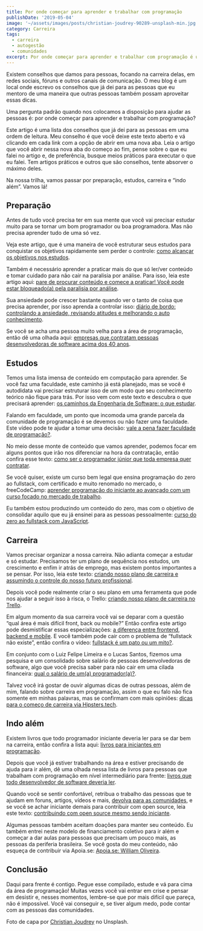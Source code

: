 ```yaml
---
title: Por onde começar para aprender e trabalhar com programação
publishDate: '2019-05-04'
image: '~/assets/images/posts/christian-joudrey-90289-unsplash-min.jpg'
category: Carreira
tags:
  - carreira
  - autogestão
  - comunidades
excerpt: Por onde começar para aprender e trabalhar com programação é uma pergunta clássica. Neste artigo temos um caminho das pedras do que fazer, para onde ir, o que estudar e como ir além.
---
```


Existem conselhos que damos para pessoas, focando na carreira delas, em redes sociais, fóruns e outros canais de comunicação. O meu blog é um local onde escrevo os conselhos que já dei para as pessoas que eu mentoro de uma maneira que outras pessoas também possam aproveitar essas dicas.

Uma pergunta padrão quando nos colocamos a disposição para ajudar as pessoas é: por onde começar para aprender e trabalhar com programação?

Este artigo é uma lista dos conselhos que já dei para as pessoas em uma ordem de leitura. Meu conselho é que você deixe este texto aberto e vá clicando em cada link com a opção de abrir em uma nova aba. Leia o artigo que você abrir nessa nova aba do começo ao fim, pense sobre o que eu falei no artigo e, de preferência, busque meios práticos para executar o que eu falei. Tem artigos práticos e outros que são conselhos, tente absorver o máximo deles.

Na nossa trilha, vamos passar por preparação, estudos, carreira e “indo além”. Vamos lá!

## <a name='Preparao'></a>Preparação

Antes de tudo você precisa ter em sua mente que você vai precisar estudar muito para se tornar um bom programador ou boa programadora. Mas não precisa aprender tudo de uma só vez.

Veja este artigo, que é uma maneira de você estruturar seus estudos para conquistar os objetivos rapidamente sem perder o controle: [como alcançar os objetivos nos estudos](/posts/como-alcancar-objetivos-rapidamente-nos-estudos/).

Também é necessário aprender a praticar mais do que só ler/ver conteúdo e tomar cuidado para não cair na paralisia por análise. Para isso, leia este artigo aqui: [pare de procurar conteúdo e comece a praticar! Você pode estar bloqueado(a) pela paralisia por análise](/posts/pare-de-procurar-conteúdo-e-comece-a-praticar-você-pode-estar-bloqueado-pela-paralisia-por-análise/).

Sua ansiedade pode crescer bastante quando ver o tanto de coisa que precisa aprender, por isso aprenda a controlar isso: [diário de bordo: controlando a ansiedade, revisando atitudes e melhorando o auto conhecimento](/posts/diário-de-bordo-controlando-a-ansiedade-revisando-atitudes-e-melhorarando-o-auto-conhecimento/).

Se você se acha uma pessoa muito velha para a área de programação, então dê uma olhada aqui: [empresas que contratam pessoas desenvolvedoras de software acima dos 40 anos](/posts/empresas-que-contratam-pessoas-desenvolvedoras-de-software-acima-dos-40-anos/).

## <a name='Estudos'></a>Estudos

Temos uma lista imensa de conteúdo em computação para aprender. Se você faz uma faculdade, este caminho já está planejado, mas se você é autodidata vai precisar estruturar isso de um modo que seu conhecimento teórico não fique para trás. Por isso vem com este texto e descubra o que precisará aprender: [os caminhos da Engenharia de Software: o que estudar](/posts/os-caminhos-da-engenharia-de-software-o-que-estudar/).

Falando em faculdade, um ponto que incomoda uma grande parcela da comunidade de programação é se devemos ou não fazer uma faculdade. Este vídeo pode te ajudar a tomar uma decisão: [vale a pena fazer faculdade de programação?](https://www.youtube.com/watch?v=DukhWWWzi18).

No meio desse monte de conteúdo que vamos aprender, podemos focar em alguns pontos que irão nos diferenciar na hora da contratação, então confira esse texto: [como ser o programador júnior que toda empresa quer contratar](/posts/como-ser-o-programador-junior-que-toda-empresa-quer-contratar/).

Se você quiser, existe um curso bem legal que ensina programação do zero ao fullstack, com certificado e muito renomado no mercado, o freeCodeCamp: [aprender programação do iniciante ao avançado com um curso focado no mercado de trabalho](/posts/aprender-programação-do-iniciante-ao-avançado-com-um-curso-focado-no-mercado-de-trabalho/).

Eu também estou produzindo um conteúdo do zero, mas com o objetivo de consolidar aquilo que eu já ensinei para as pessoas pessoalmente: [curso do zero ao fullstack com JavaScript](/curso/do-zero-ao-fullstack-com-nodejs-bancos-de-dados-express-e-react/).

## <a name='Carreira'></a>Carreira

Vamos precisar organizar a nossa carreira. Não adianta começar a estudar e só estudar. Precisamos ter um plano de sequência nos estudos, um crescimento e enfim ir atrás de emprego, mas existem pontos importantes a se pensar. Por isso, leia este texto: [criando nosso plano de carreira e assumindo o controle do nosso futuro profissional](/posts/criando-nosso-plano-de-carreira-e-assumindo-o-controle-do-nosso-futuro-profissional/).

Depois você pode realmente criar o seu plano em uma ferramenta que pode nos ajudar a seguir isso à risca, o Trello: [criando nosso plano de carreira no Trello](/posts/criando-nosso-plano-de-carreira-no-trello/).

Em algum momento da sua carreira você vai se deparar com a questão “qual área é mais difícil front, back ou mobile?” Então confira este artigo pode desmistificar essas especializações: [a diferença entre frontend, backend e mobile](/posts/a-diferença-entre-frontend-backend-e-mobile/). E você também pode cair com o problema de “fullstack não existe”, então confira o vídeo: [fullstack é um pato ou um mito?](https://www.youtube.com/watch?v=ktO73Gwk3t4).

Em conjunto com o Luiz Felipe Limeira e o Lucas Santos, fizemos uma pesquisa e um consolidado sobre salário de pessoas desenvolvedoras de software, algo que você precisa saber para não cair em uma cilada financeira: [qual o salário de um(a) programador(a)?](https://www.youtube.com/watch?v=j8GenNjjrvw).

Talvez você irá gostar de ouvir algumas dicas de outras pessoas, além de mim, falando sobre carreira em programação, assim o que eu falo não fica somente em minhas palavras, mas se confirmam com mais opiniões: [dicas para o começo de carreira via Hipsters.tech](/posts/participa%C3%A7%C3%A3o-especial-no-hipsters-tech/).

## <a name='Indoalm'></a>Indo além

Existem livros que todo programador iniciante deveria ler para se dar bem na carreira, então confira a lista aqui: [livros para iniciantes em programação](/posts/livros-que-todo-programador-iniciante-deveria-ler/).

Depois que você já estiver trabalhando na área e estiver precisando de ajuda para ir além, dê uma olhada nessa lista de livros para pessoas que trabalham com programação em nível intermediário para frente: [livros que todo desenvolvedor de software deveria ler](/posts/Livros-que-todo-desenvolvedor-de-software-deveria-ler/).

Quando você se sentir confortável, retribua o trabalho das pessoas que te ajudam em foruns, artigos, vídeos e mais, [devolva para as comunidades](/posts/Devolva-para-as-comunidades/), e se você se achar iniciante demais para contribuir com open source, leia este texto: [contribuindo com open source mesmo sendo iniciante](/posts/contribuindo-para-projetos-open-source-no-github-mesmo-sendo-iniciante/).

Algumas pessoas também aceitam doações para manter seu conteúdo. Eu também entrei neste modelo de financiamento coletivo para ir além e começar a dar aulas para pessoas que precisam um pouco mais, as pessoas da periferia brasileira. Se você gosta do meu conteúdo, não esqueça de contribuir via Apoia.se: [Apoia.se: William Oliveira](https://apoia.se/uillaz).

## <a name='Concluso'></a>Conclusão

Daqui para frente é contigo. Pegue esse compilado, estude e vá para cima da área de programação! Muitas vezes você vai entrar em crise e pensar em desistir e, nesses momentos, lembre-se que por mais difícil que pareça, não é impossível. Você vai conseguir e, se tiver algum medo, pode contar com as pessoas das comunidades.

Foto de capa por [Christian Joudrey](https://unsplash.com/photos/aO_jMXTduUE) no Unsplash.

